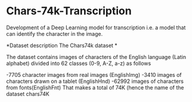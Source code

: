 # Chars-74k-Transcription
Development of a Deep Learning model for transcription i.e. a model that can identify the character in the image.

*Dataset description The Chars74k dataset *

The dataset contains images of characters of the English language (Latin alphabet) divided into 62 classes (0-9, A-Z, a-z) as follows

-7705 character images from real images (EnglishImg)
-3410 images of characters drawn on a tablet (EnglishHnd)
-62992 images of characters from fonts(EnglishFnt)
That makes a total of 74K (hence the name of the dataset chars74K 
